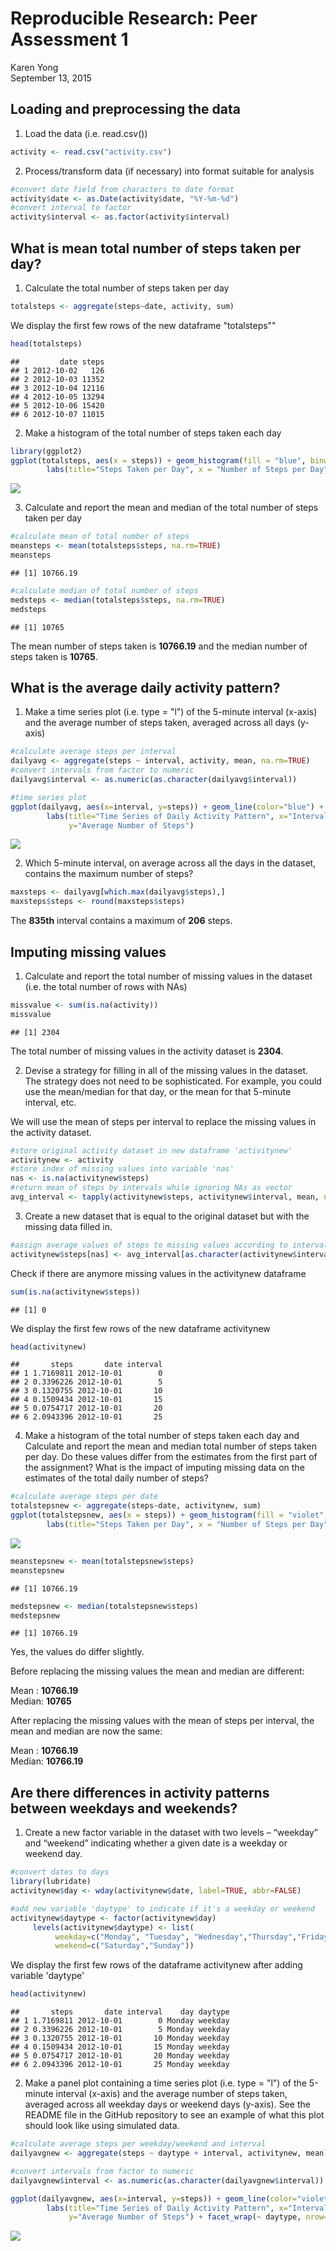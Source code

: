 # Reproducible Research: Peer Assessment 1
Karen Yong  
September 13, 2015  

## Loading and preprocessing the data
1. Load the data (i.e. read.csv())

```r
activity <- read.csv("activity.csv")
```

2. Process/transform data (if necessary) into format suitable for analysis

```r
#convert date field from characters to date format
activity$date <- as.Date(activity$date, "%Y-%m-%d")
#convert interval to factor
activity$interval <- as.factor(activity$interval)
```

## What is mean total number of steps taken per day?
1. Calculate the total number of steps taken per day

```r
totalsteps <- aggregate(steps~date, activity, sum)
```

We display the first few rows of the new dataframe "totalsteps""

```r
head(totalsteps)
```

```
##         date steps
## 1 2012-10-02   126
## 2 2012-10-03 11352
## 3 2012-10-04 12116
## 4 2012-10-05 13294
## 5 2012-10-06 15420
## 6 2012-10-07 11015
```

2. Make a histogram of the total number of steps taken each day

```r
library(ggplot2)
ggplot(totalsteps, aes(x = steps)) + geom_histogram(fill = "blue", binwidth = 1000) + 
        labs(title="Steps Taken per Day", x = "Number of Steps per Day", y = "Count")
```

![](PA1_template_files/figure-html/unnamed-chunk-5-1.png) 

3. Calculate and report the mean and median of the total number of steps taken per day

```r
#calculate mean of total number of steps
meansteps <- mean(totalsteps$steps, na.rm=TRUE)
meansteps
```

```
## [1] 10766.19
```

```r
#calculate median of total number of steps
medsteps <- median(totalsteps$steps, na.rm=TRUE)
medsteps
```

```
## [1] 10765
```
The mean number of steps taken is **10766.19** and the median number of steps taken is **10765**.

## What is the average daily activity pattern?
1. Make a time series plot (i.e. type = "l") of the 5-minute interval (x-axis) and the average number of steps taken, averaged across all days (y-axis)

```r
#calculate average steps per interval
dailyavg <- aggregate(steps ~ interval, activity, mean, na.rm=TRUE)
#convert intervals from factor to numeric
dailyavg$interval <- as.numeric(as.character(dailyavg$interval))

#time series plot
ggplot(dailyavg, aes(x=interval, y=steps)) + geom_line(color="blue") +   
        labs(title="Time Series of Daily Activity Pattern", x="Interval", 
             y="Average Number of Steps") 
```

![](PA1_template_files/figure-html/unnamed-chunk-7-1.png) 

2. Which 5-minute interval, on average across all the days in the dataset, contains the maximum number of steps?

```r
maxsteps <- dailyavg[which.max(dailyavg$steps),]
maxsteps$steps <- round(maxsteps$steps)
```
The **835th** interval contains a maximum of **206** steps.

## Imputing missing values
1. Calculate and report the total number of missing values in the dataset (i.e. the total number of rows with NAs)

```r
missvalue <- sum(is.na(activity))
missvalue
```

```
## [1] 2304
```
The total number of missing values in the activity dataset is **2304**.

2. Devise a strategy for filling in all of the missing values in the dataset. The strategy does not need to be sophisticated. For example, you could use the mean/median for that day, or the mean for that 5-minute interval, etc.

We will use the mean of steps per interval to replace the missing values in the activity dataset.

```r
#store original activity dataset in new dataframe 'activitynew'
activitynew <- activity
#store index of missing values into variable 'nas'
nas <- is.na(activitynew$steps)
#return mean of steps by intervals while ignoring NAs as vector
avg_interval <- tapply(activitynew$steps, activitynew$interval, mean, na.rm=TRUE, simplify=TRUE)
```

3. Create a new dataset that is equal to the original dataset but with the missing data filled in.

```r
#assign average values of steps to missing values according to intervals
activitynew$steps[nas] <- avg_interval[as.character(activitynew$interval[nas])]
```

Check if there are anymore missing values in the activitynew dataframe

```r
sum(is.na(activitynew$steps))
```

```
## [1] 0
```

We display the first few rows of the new dataframe activitynew

```r
head(activitynew)
```

```
##       steps       date interval
## 1 1.7169811 2012-10-01        0
## 2 0.3396226 2012-10-01        5
## 3 0.1320755 2012-10-01       10
## 4 0.1509434 2012-10-01       15
## 5 0.0754717 2012-10-01       20
## 6 2.0943396 2012-10-01       25
```

4. Make a histogram of the total number of steps taken each day and Calculate and report the mean and median total number of steps taken per day. Do these values differ from the estimates from the first part of the assignment? What is the impact of imputing missing data on the estimates of the total daily number of steps?

```r
#calculate average steps per date
totalstepsnew <- aggregate(steps~date, activitynew, sum)
ggplot(totalstepsnew, aes(x = steps)) + geom_histogram(fill = "violet", binwidth = 1000) + 
        labs(title="Steps Taken per Day", x = "Number of Steps per Day", y = "Count")
```

![](PA1_template_files/figure-html/unnamed-chunk-14-1.png) 

```r
meanstepsnew <- mean(totalstepsnew$steps)
meanstepsnew
```

```
## [1] 10766.19
```

```r
medstepsnew <- median(totalstepsnew$steps)
medstepsnew
```

```
## [1] 10766.19
```

Yes, the values do differ slightly. 

Before replacing the missing values the mean and median are different:

Mean : **10766.19**  
Median: **10765**

After replacing the missing values with the mean of steps per interval, the mean and median are now the same:

Mean : **10766.19**  
Median: **10766.19**

## Are there differences in activity patterns between weekdays and weekends?
1. Create a new factor variable in the dataset with two levels – “weekday” and “weekend” indicating whether a given date is a weekday or weekend day.

```r
#convert dates to days
library(lubridate)
activitynew$day <- wday(activitynew$date, label=TRUE, abbr=FALSE)

#add new variable 'daytype' to indicate if it's a weekday or weekend
activitynew$daytype <- factor(activitynew$day)
     levels(activitynew$daytype) <- list(
          weekday=c("Monday", "Tuesday", "Wednesday","Thursday","Friday"),
          weekend=c("Saturday","Sunday"))
```

We display the first few rows of the dataframe activitynew after adding variable 'daytype'

```r
head(activitynew)
```

```
##       steps       date interval    day daytype
## 1 1.7169811 2012-10-01        0 Monday weekday
## 2 0.3396226 2012-10-01        5 Monday weekday
## 3 0.1320755 2012-10-01       10 Monday weekday
## 4 0.1509434 2012-10-01       15 Monday weekday
## 5 0.0754717 2012-10-01       20 Monday weekday
## 6 2.0943396 2012-10-01       25 Monday weekday
```

2. Make a panel plot containing a time series plot (i.e. type = "l") of the 5-minute interval (x-axis) and the average number of steps taken, averaged across all weekday days or weekend days (y-axis). See the README file in the GitHub repository to see an example of what this plot should look like using simulated data.

```r
#calculate average steps per weekday/weekend and interval
dailyavgnew <- aggregate(steps ~ daytype + interval, activitynew, mean)

#convert intervals from factor to numeric
dailyavgnew$interval <- as.numeric(as.character(dailyavgnew$interval))

ggplot(dailyavgnew, aes(x=interval, y=steps)) + geom_line(color="violet") +   
        labs(title="Time Series of Daily Activity Pattern", x="Interval", 
             y="Average Number of Steps") + facet_wrap(~ daytype, nrow=2, ncol=1)
```

![](PA1_template_files/figure-html/unnamed-chunk-17-1.png) 

